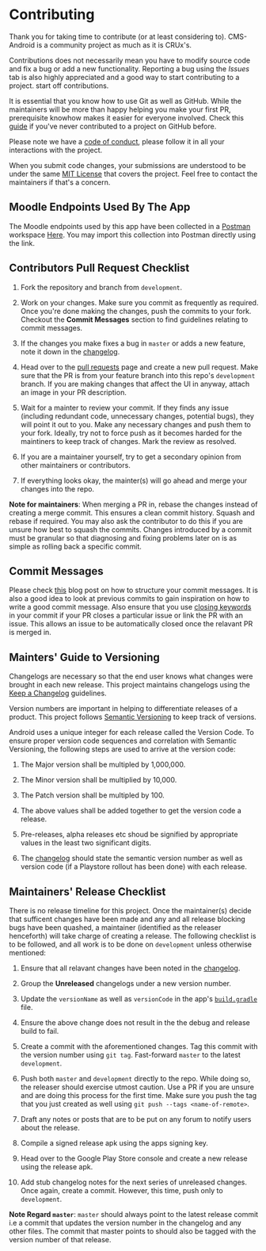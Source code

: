 # Contributing

Thank you for taking time to contribute (or at least considering to). CMS-Android is a community project as much as
it is CRUx's. 

Contributions does not necessarily mean you have to modify source code and fix a bug or add a new functionality.
Reporting a bug using the _Issues_ tab is also highly appreciated and a good way to start contributing to a project. 
start off contributions.

It is essential that you know how to use Git as well as GitHub. While the maintainers will be more than happy helping
you make your first PR, prerequisite knowhow makes it easier for everyone involved. Check this 
[guide](https://github.com/firstcontributions/first-contributions)  if you've never contributed to a project on 
GitHub before.

Please note we have a [code of conduct](code-of-conduct.md), please follow it in all your interactions with the project.

When you submit code changes, your submissions are understood to be under the same [MIT License](LICENSE) that covers the 
project. Feel free to contact the maintainers if that's a concern.

## Moodle Endpoints Used By The App

The Moodle endpoints used by this app have been collected in a [Postman](https://getpostman.com") workspace 
[Here](https://www.getpostman.com/collections/e2c0439f144f7d3f60ed). You may import this collection into Postman directly using the link. 

## Contributors Pull Request Checklist

1. Fork the repository and branch from `development`.

2. Work on your changes. Make sure you commit as frequently as required. Once you're done making the changes, push the commits
   to your fork. Checkout the **Commit Messages** section to find guidelines relating to commit messages.

3. If the changes you make fixes a bug in `master` or adds a new feature, note it down in the [changelog](CHANGELOD.md).
   
3. Head over to the [pull requests](https://github.com/crux-bphc/CMS-Android/pulls) page and create a new pull request. Make sure that the PR
   is from your feature branch into this repo's `development` branch. If you are making changes that affect the UI in anyway, attach an image
   in your PR description.

4. Wait for a mainter to review your commit. If they finds any issue (including redundant code, unnecessary changes, potential bugs),
   they will point it out to you. Make any necessary changes and push them to your fork. Ideally, try not to force push as it becomes
   harded for the maintiners to keep track of changes. Mark the review as resolved.

5. If you are a maintainer yourself, try to get a secondary opinion from other maintainers or contributors.

6. If everything looks okay, the mainter(s) will go ahead and merge your changes into the repo. 

**Note for maintainers**: When merging a PR in, rebase the changes instead of creating a merge commit. This ensures a clean commit history.
Squash and rebase if required. You may also ask the contributor to do this if you are unsure how best to squash the commits. Changes introduced
by a commit must be granular so that diagnosing and fixing problems later on is as simple as rolling back a specific commit.


## Commit Messages

Please check [this](https://chris.beams.io/posts/git-commit/) blog post on how to structure your commit messages. It is also a good idea to look
at previous commits to gain inspiration on how to write a good commit message. Also ensure that you use 
[closing keywords](https://help.github.com/en/github/managing-your-work-on-github/linking-a-pull-request-to-an-issue) in your commit if your PR
closes a particular issue or link the PR with an issue. This allows an issue to be automatically closed once the relavant PR is merged in.


## Mainters' Guide to Versioning

Changelogs are necessary so that the end user knows what changes were brought in each new release. This project maintains changelogs using the 
[Keep a Changelog](https://keepachangelog.com/en/1.0.0/) guidelines.

Version numbers are important in helping to differentiate releases of a product. This project follows [Semantic Versioning](https://semver.org/)
to keep track of versions.

Android uses a unique integer for each release called the Version Code. To ensure proper version code sequences and correlation with Semantic 
Versioning, the following steps are used to arrive at the version code:

1. The Major version shall be multipled by 1,000,000.

2. The Minor version shall be multiplied by 10,000.

3. The Patch version shall be multipled by 100.

4. The above values shall be added together to get the version code a release.

5. Pre-releases, alpha releases etc shoud be signified by appropriate values in the least two significant digits.

6. The [changelog](CHANGELOD.md) should state the semantic version number as well as version code (if a Playstore rollout has been done) with each 
   release.


## Maintainers' Release Checklist

There is no release timeline for this project. Once the maintainer(s) decide that sufficent changes have been made and any and all release blocking
bugs have been quashed, a maintainer (identified as the releaser henceforth) will take charge of creating a release. The following checklist is to 
be followed, and all work is to be done on `development` unless otherwise mentioned:


1. Ensure that all relavant changes have been noted in the [changelog](CHANGELOG.md).

2. Group the **Unreleased** changelogs under a new version number.
   
3. Update the `versionName` as well as `versionCode` in the app's [`build.gradle`](app/build.gradle) file.

4. Ensure the above change does not result in the the debug and release build to fail.

5. Create a commit with the aforementioned changes. Tag this commit with the version number using `git tag`.
   Fast-forward `master` to the latest `development`.

6.  Push both `master` and `development` directly to the repo. While doing so, the releaser should exercise 
    utmost caution.  Use a PR if you are unsure and are doing this process for the first time. Make sure you push
    the tag that you just created as well using `git push --tags <name-of-remote>`.
   
7. Draft any notes or posts that are to be put on any forum to notify users about the release.

8. Compile a signed release apk using the apps signing key.

9. Head over to the Google Play Store console and create a new release using the release apk.

10. Add stub changelog notes for the next series of unreleased changes. Once again, create a commit. However, this time,
    push only to `development`. 
    
**Note Regard `master`**: `master` should always point to the latest release commit i.e a commit that updates the version number in the changelog and 
any other files. The commit that master points to should also be tagged with the version number of that release.




